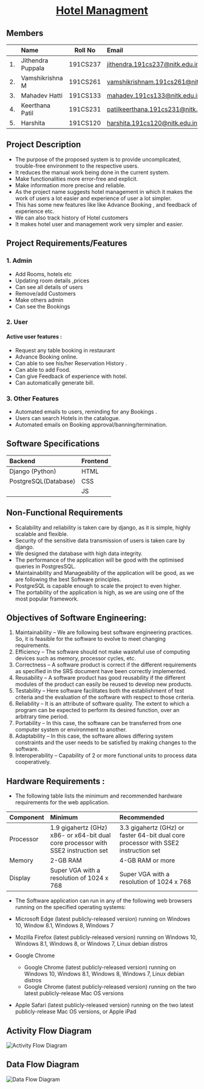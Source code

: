 
<a href="https://github.com/vamshikrishnam-coder/Hotel_Managment.git"><h1 align = "center">Hotel Managment</h1></a>

## Members
||Name|Roll No|Email|
|---:|:---|:---:|:---|
|1.| Jithendra Puppala | 191CS237 | <jithendra.191cs237@nitk.edu.in> |
|2.| Vamshikrishna M | 191CS261 | <vamshikrishnam.191cs261@nitk.edu.in>|
|3.| Mahadev Hatti  | 191CS133 |<mahadev.191cs133@nitk.edu.in>|
|4.| Keerthana Patil | 191CS231 |<patilkeerthana.191cs231@nitk.edu.in>|
|5.| Harshita | 191CS120 |<harshita.191cs120@nitk.edu.in>|



## Project Description
* The purpose of the proposed system is to provide uncomplicated, trouble-free environment to the respective users.                                              
* It reduces the manual work being done in the current system.
* Make functionalities more error-free and explicit.          
* Make information more precise and reliable.
* As the project name suggests hotel management in which it makes the work of users a lot easier and experience of user a lot simpler.
* This has some new features like like  Advance Booking , and feedback of experience etc.
* We can also track history of Hotel customers
* It makes hotel user and management work very simpler and easier.




## Project Requirements/Features

### 1. Admin
 * Add Rooms, hotels etc
 * Updating room details ,prices
 * Can see all details of users
 * Remove/add Customers
 * Make others admin
 * Can see the Bookings

### 2. User

#### Active user features :
- Request any table booking in restaurant
- Advance Booking online.
- Can able to see  his/her Reservation History .
- Can able to add Food.
- Can give Feedback of experience with hotel.
- Can automatically generate bill.

### 3. Other Features
- Automated emails to users, reminding for any Bookings .
- Users can search Hotels in the catalogue.
- Automated emails on Booking  approval/banning/termination.

## Software Specifications
|Backend|Frontend|
|:---|:---|
|Django (Python)|HTML|
PostgreSQL(Database)|CSS|
|   |JS|

## Non-Functional Requirements
- Scalability and reliability is taken care by django, as it is simple, highly scalable and flexible.
- Security of the sensitive data transmission of users is taken care by django.
- We designed the database with high data integrity.
- The performance of the application will be good with the optimised queries in PostgresSQL.
- Maintainability and Manageability of the application will be good, as we are following the best Software principles.
- PostgreSQL is capable enough to scale the project to even higher.
- The portability of the application is high, as we are using one of the most popular framework.


## Objectives of Software Engineering: 

1. Maintainability – We are following best software engineering practices. So, it is feasible for the software to evolve to meet changing requirements.
2. Efficiency – The software should not make wasteful use of computing devices such as memory, processor cycles, etc.
3. Correctness – A software product is correct if the different requirements as specified in the SRS document have been correctly implemented.
4. Reusability – A software product has good reusability if the different modules of the product can easily be reused to develop new products.
5. Testability – Here software facilitates both the establishment of test criteria and the evaluation of the software with respect to those criteria.
6. Reliability – It is an attribute of software quality. The extent to which a program can be expected to perform its desired function, over an arbitrary time period.
7. Portability – In this case, the software can be transferred from one computer system or environment to another.
8. Adaptability – In this case, the software allows differing system constraints and the user needs to be satisfied by making changes to the software.
9. Interoperability – Capability of 2 or more functional units to process data cooperatively.


## Hardware Requirements : 
- The following table lists the minimum and recommended hardware requirements for the web application.

|Component|Minimum|Recommended|
|:---|:---|:---|
|Processor|1.9 gigahertz (GHz) x86- or x64-bit dual core processor with SSE2 instruction set|3.3 gigahertz (GHz) or faster 64-bit dual core processor with SSE2 instruction set|
|Memory|2-GB RAM|4-GB RAM or more|
|Display|Super VGA with a resolution of 1024 x 768|Super VGA with a resolution of 1024 x 768|

- The Software application can run in any of the following web browsers running on the specified operating systems:
- Microsoft Edge (latest publicly-released version) running on Windows 10, Window 8.1, Windows 8, Windows 7
- Mozilla Firefox (latest publicly-released version) running on Windows 10, Windows 8.1, Windows 8, or Windows 7, Linux debian distros

- Google Chrome
    - Google Chrome (latest publicly-released version) running on Windows 10, Windows 8.1, Windows 8, Windows 7, Linux debian distros
    - Google Chrome (latest publicly-released version) running on the two latest publicly-release Mac OS versions
- Apple Safari (latest publicly-released version) running on the two latest publicly-release Mac OS versions, or Apple iPad

## Activity Flow Diagram
![Activity Flow Diagram](https://github.com/vamshikrishnam-coder/Hotel_Managment/blob/main/Activity%402x%20(1).png)

## Data Flow Diagram
![Data Flow Diagram](https://github.com/vamshikrishnam-coder/Hotel_Managment/blob/main/Activity%402x%20(1).png)
